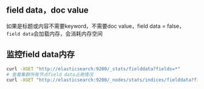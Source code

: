 ## field data，doc value
如果是标题或内容不需要keyword，不需要doc value，field data = false，`field data`会加载内存，会消耗内存空间

## 监控field data内存
```bash
curl -XGET "http://elasticsearch:9200/_stats/fielddata?fields=*"
# 查看集群所有节点field data占用情况
curl -XGET "http://elasticsearch:9200/_nodes/stats/indices/fielddata?fields=*"
```